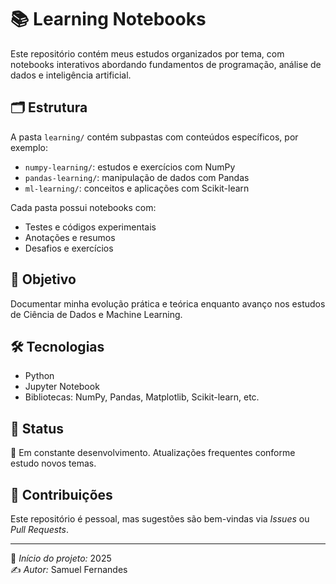 # 📚 Learning Notebooks

Este repositório contém meus estudos organizados por tema, com notebooks interativos abordando fundamentos de programação, análise de dados e inteligência artificial.

## 🗂 Estrutura

A pasta `learning/` contém subpastas com conteúdos específicos, por exemplo:

- `numpy-learning/`: estudos e exercícios com NumPy
- `pandas-learning/`: manipulação de dados com Pandas
- `ml-learning/`: conceitos e aplicações com Scikit-learn

Cada pasta possui notebooks com:
- Testes e códigos experimentais
- Anotações e resumos
- Desafios e exercícios

## 🚀 Objetivo

Documentar minha evolução prática e teórica enquanto avanço nos estudos de Ciência de Dados e Machine Learning.

## 🛠️ Tecnologias

- Python
- Jupyter Notebook
- Bibliotecas: NumPy, Pandas, Matplotlib, Scikit-learn, etc.

## 📌 Status

🚧 Em constante desenvolvimento. Atualizações frequentes conforme estudo novos temas.

## 🤝 Contribuições

Este repositório é pessoal, mas sugestões são bem-vindas via *Issues* ou *Pull Requests*.

---

📅 *Início do projeto:* 2025  
✍️ *Autor:* Samuel Fernandes
